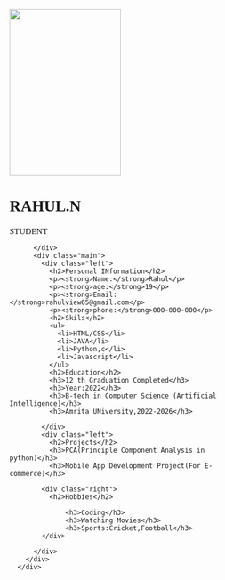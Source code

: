 <!DOCTYPE html>
<html lang="en">
<head>
  <meta charset="UTF-8">
  <meta name="viewport" content="width=device-width, initial-scale=1.0">
  <title>Resume</title>
 <style>
   *{
  box-sizing: border-box;
  margin:0;
  padding: 0;
  font-family:'Montserrat','sans-serif';
}

body{
  background: #00b6c4;
}

.container{
  background: #f5f5f5;
  max-width:800px;
  margin:80px auto;
  height:1650px;
  padding: 20px;
  box-shadow: 0 2px 20px rgba(0,0,0,0.3);
}

.header{
  text-align: center;
}
.header h1{
  margin-bottom: 10px;
}
.header h3{
  text-transform: uppercase;
  font-size: 15px;
  font-weight: 500;
  }


.img-area{
  width:300px;
  height:300px;
  border-radius: 50%;
  overflow:hidden;
  margin:15px auto;
  border:15px groove deepskyblue;
}

.img-area img{
  width: 100%;
}

.main{
  display:flex;
  flex-wrap: wrap;
}

.left{
  /* flex:1; */
  padding: 30px;
}

.left p{
      line-height: 2;

}

.left ul li{
  line-height:2;
}

h2{
  background: #00b6c4;
	padding: 15px;
	color: #fff;
	margin: 30px 0;
	font-size: 20px;
	border-radius: 0 50px 50px 0;
}
 </style>
</head>
<body>
      <div class="container">
        <div class="header">
          <div class="img-area">
            <img src="https://lh3.googleusercontent.com/YdvAwPdSJEYox2WA58-cbz16qm9luL4MzF1LUmF8u8k8GcS5tpoZfGtcJkbWExahkBX_li6aXlyzP3c6MwcrgGwonLOQitvZUyrtV-pOC_H3fxyMEl3JzoCIrsPC70POwYOhyqIkk_E2UCtOe6I97CVsLuM6vKSLkXbYtMJu3_xYI7p9q2hE7SOKkuHjSGNanyW4ZySvzobXnHE5PgAjnCMeLQXZIMkxPtBXbjqQDwuIawsGcdPIgclGv8i5VoUrPg324vMroxdxJCUbSbtVtFo4IFuhhNzfs4xKcrFO56AUfKJQIoGAvgG-ItiZXS9kPjOB5gLpm43YQQk9_CkjYWDOcTBvKipB7fRTzC50n3sC-E1brptXIJJo4q7mSF45V-dDmXVfCIJ4tbQMdOc-ahmsJBsGa8Ck9AGeml1jdPq7VdfrBdee08eNVQEdjhcEQD2R2-VR8YtQuN-X26dofLO_leUZwCkLQZHG8naXlPWGsgUchQYC5nizYiIMzW8IidtN68Fn6FEpW-NxsGnAZZpRN39VSB7Ynj7J7DbCDUF2evbK1YsdNqICuxATW_uR2dZRSKCo5vTGnRkSr0T_KZ_2Uh7KnShX8BHlkui_oLrGiXD1uWrzwDIB2upTSt1PRGCIz9bJBhfbzxbx5yFOYA0tUhKGBVNWAYKYGaoSdbQu4R_bf4Nq8jMAZuSny0sZfxd23xpOnJKsfGX-G0CQQF4TJhgFvOU4sN0UYDj5ghnSO80bR3_PKqsQdW2UxbRfeHmX36g2q91oXN3dfFqqCTdBBdqqBp7V1nCrSU3b94eNEWGYzxUwtXXy0_Ifj_TiF0vjN2jFnv3rX9SjkJKu2vaPlZUFxaSdPn8AssvucVId9Use-3Q0DcI6dPvh72p53cE0ILYeHS77v2RubpAxCBZV49Xi1HfOh7jCkcp3wwQYxSO3TFM7_iS4MsNonsIVswVhD0Id7q6Wt7CYet8=w427-h569-s-no?authuser=1" alt="" height="300" width="200">
            </div>
            <h1>RAHUL.N</h1>
            <h3>STUDENT</h3>

          </div>
          <div class="main">
            <div class="left">
              <h2>Personal INformation</h2>
              <p><strong>Name:</strong>Rahul</p>
              <p><strong>age:</strong>19</p>
              <p><strong>Email:</strong>rahulview65@gmail.com</p>
              <p><strong>phone:</strong>000-000-000</p>
              <h2>Skils</h2>
              <ul>
                <li>HTML/CSS</li>
                <li>JAVA</li>
                <li>Python,c</li>
                <li>Javascript</li>
              </ul>
              <h2>Education</h2>
              <h3>12 th Graduation Completed</h3>
              <h3>Year:2022</h3>
              <h3>B-tech in Computer Science (Artificial Intelligence)</h3>
              <h3>Amrita UNiversity,2022-2026</h3>
               
            </div>
            <div class="left">
              <h2>Projects</h2>
              <h3>PCA(Principle Component Analysis in python)</h3>
              <h3>Mobile App Development Project(For E-commerce)</h3>

            <div class="right">
              <h2>Hobbies</h2>
              
                  <h3>Coding</h3>
                  <h3>Watching Movies</h3>
                  <h3>Sports:Cricket,Football</h3>
            </div>

          </div>
        </div>
      </div>
</body>
</html>
